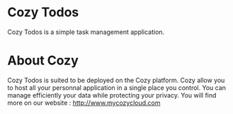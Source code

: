 # Cozy Todos

Cozy Todos is a simple task management application.


# About Cozy

Cozy Todos is suited to be deployed on the Cozy platform. Cozy allow you to 
host all your personnal application in a single place you control. 
You can manage efficiently your data while protecting your privacy.
You will find more on our website : http://www.mycozycloud.com
